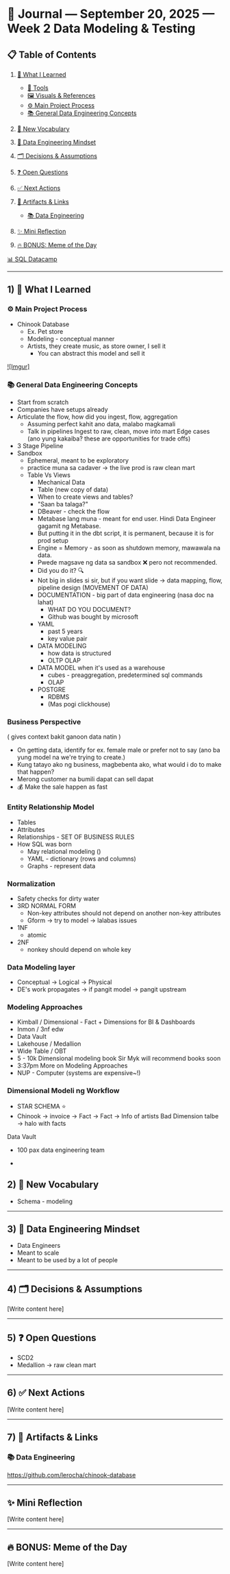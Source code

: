 # 📓 Journal — September 20, 2025 — Week 2 Data Modeling & Testing

## 📋 Table of Contents

1. [📘 What I Learned](#1--what-i-learned)
   - [🔧 Tools](#-tools)
   - [🖼️ Visuals & References](#️-visuals--references)
   - [⚙️ Main Project Process](#️-main-project-process)
   - [📚 General Data Engineering Concepts](#-general-data-engineering-concepts)

2. [📝 New Vocabulary](#2--new-vocabulary)
3. [🧠 Data Engineering Mindset](#3--data-engineering-mindset)
4. [🗂️ Decisions & Assumptions](#4--decisions--assumptions)
5. [❓ Open Questions](#5--open-questions)
6. [✅ Next Actions](#6--next-actions)
7. [🔗 Artifacts & Links](#7--artifacts--links)
   - [📚 Data Engineering](#-data-engineering)

8. [✨ Mini Reflection](#-mini-reflection)
9. [🔥 BONUS: Meme of the Day](#-bonus-meme-of-the-day)

[📊 SQL Datacamp](#-sql-datacamp)

---

## 1) 📘 What I Learned


### ⚙️ Main Project Process

- Chinook Database
   - Ex. Pet store 
   - Modeling - conceptual manner
   - Artists, they create music, as store owner, I sell it
      - You can abstract this model and sell it 

[![Imgur]](https://imgur.com/undefined)


### 📚 General Data Engineering Concepts

- Start from scratch
- Companies have setups already
- Articulate the flow, how did you ingest, flow, aggregation
   - Assuming perfect kahit ano data, malabo magkamali
   - Talk in pipelines 
      Ingest to raw, clean, move into mart
      Edge cases (ano yung kakaiba? these are opportunities for trade offs)
- 3 Stage Pipeline 
- Sandbox
   - Ephemeral, meant to be exploratory
   - practice muna sa cadaver -> the live prod is raw clean mart
   - Table Vs Views
      - Mechanical Data
      - Table (new copy of data)
      - When to create views and tables?
      - "Saan ba talaga?"
      - DBeaver - check the flow
      - Metabase lang muna - meant for end user. Hindi Data Engineer gagamit ng Metabase. 
      - But putting it in the dbt script, it is permanent, because it is for prod setup
      - Engine = Memory - as soon as shutdown memory, mawawala na data.
      - Pwede magsave ng data sa sandbox ❌ pero not recommended.
      - Did you do it? 🔍
      - Not big in slides si sir, but if you want slide -> data mapping, flow, pipeline design (MOVEMENT OF DATA)
      - DOCUMENTATION - big part of data engineering (nasa doc na lahat)
         - WHAT DO YOU DOCUMENT?
         - Github was bought by microsoft
      - YAML 
        - past 5 years
        - key value pair
      - DATA MODELING
         - how data is structured
         - OLTP OLAP
      - DATA MODEL when it's used as a warehouse
         - cubes - preaggregation, predetermined sql commands
         - OLAP
      - POSTGRE
         - RDBMS
         - (Mas pogi clickhouse)
### Business Perspective
( gives context bakit ganoon data natin )
- On getting data, identify for ex. female male or prefer not to say (ano ba yung model na we're trying to create.)
- Kung tatayo ako ng business, magbebenta ako, what would i do to make that happen?
- Merong customer na bumili dapat can sell dapat
- 💰 Make the sale happen as fast 

### Entity Relationship Model
- Tables
- Attributes
- Relationships - SET OF BUSINESS RULES 
- How SQL was born
   - May relational modeling ()
   - YAML - dictionary (rows and columns)
   - Graphs - represent data

### Normalization
- Safety checks for dirty water
 - 3RD NORMAL FORM
   - Non-key attributes should not depend on another non-key attributes
   - Gform -> try to model -> lalabas issues
- 1NF 
   - atomic
- 2NF
   - nonkey should depend on whole key

### Data Modeling layer
- Conceptual -> Logical -> Physical
- DE's work propagates -> if pangit model -> pangit upstream

### Modeling Approaches
- Kimball / Dimensional - Fact + Dimensions for BI & Dashboards
- Inmon / 3nf edw
- Data Vault
- Lakehouse / Medallion
- Wide Table / OBT
- 5 - 10k Dimensional modeling book
Sir Myk will recommend books soon
- 3:37pm More on Modeling Approaches
- NUP - Computer (systems are expensive~!) 


### Dimensional Modeli ng Workflow
- STAR SCHEMA ⭐️
- Chinook -> invoice -> Fact
   -> Fact -> Info of artists
   Bad Dimension talbe -> halo with facts 

Data Vault
- 100 pax data engineering team

- 
## 2) 📝 New Vocabulary

- Schema - modeling 

---

## 3) 🧠 Data Engineering Mindset

- Data Engineers
 - Meant to scale
 - Meant to be used by a lot of people


---

## 4) 🗂️ Decisions & Assumptions

[Write content here]

---

## 5) ❓ Open Questions

- SCD2
- Medallion -> raw clean mart

---

## 6) ✅ Next Actions

[Write content here]

---

## 7) 🔗 Artifacts & Links

### 📚 Data Engineering

https://github.com/lerocha/chinook-database



---

## ✨ Mini Reflection

[Write content here]

---

## 🔥 BONUS: Meme of the Day

[Write content here]


















